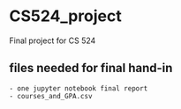 # CS524_project
Final project for CS 524

## files needed for final hand-in
	- one jupyter notebook final report
	- courses_and_GPA.csv